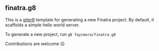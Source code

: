 ## finatra.g8

This is a [giter8](https://github.com/n8han/giter8) template for generating a new Finatra project.
By default, it scaffolds a simple hello world server.

To generate a new project, run `g8 fayimora/finatra.g8`

Contributions are welcome :wink:
